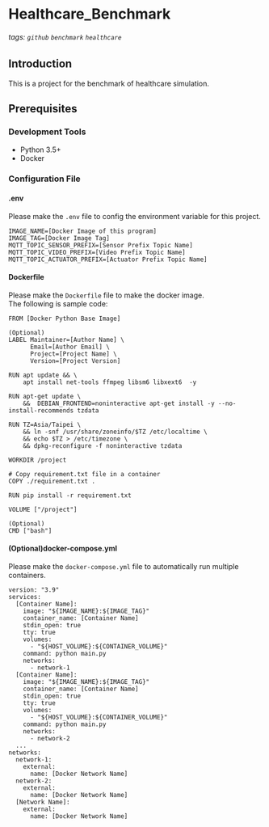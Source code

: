 # Healthcare_Benchmark
###### tags: `github` `benchmark` `healthcare`
## Introduction
This is a project for the benchmark of healthcare simulation.
## Prerequisites
### Development Tools
* Python 3.5+
* Docker

### Configuration File
#### .env
Please make the `.env` file to config the environment variable for this project.
```
IMAGE_NAME=[Docker Image of this program]
IMAGE_TAG=[Docker Image Tag]
MQTT_TOPIC_SENSOR_PREFIX=[Sensor Prefix Topic Name]
MQTT_TOPIC_VIDEO_PREFIX=[Video Prefix Topic Name]
MQTT_TOPIC_ACTUATOR_PREFIX=[Actuator Prefix Topic Name]
```
#### Dockerfile
Please make the `Dockerfile` file to make the docker image.<br>
The following is sample code:
```
FROM [Docker Python Base Image]

(Optional)
LABEL Maintainer=[Author Name] \
      Email=[Author Email] \
      Project=[Project Name] \
      Version=[Project Version]

RUN apt update && \
    apt install net-tools ffmpeg libsm6 libxext6  -y

RUN apt-get update \
    &&  DEBIAN_FRONTEND=noninteractive apt-get install -y --no-install-recommends tzdata

RUN TZ=Asia/Taipei \
    && ln -snf /usr/share/zoneinfo/$TZ /etc/localtime \
    && echo $TZ > /etc/timezone \
    && dpkg-reconfigure -f noninteractive tzdata

WORKDIR /project

# Copy requirement.txt file in a container
COPY ./requirement.txt .

RUN pip install -r requirement.txt

VOLUME ["/project"]

(Optional)
CMD ["bash"]
```
#### (Optional)docker-compose.yml
Please make the `docker-compose.yml` file to automatically run multiple containers.
```
version: "3.9"
services:
  [Container Name]:
    image: "${IMAGE_NAME}:${IMAGE_TAG}"
    container_name: [Container Name]
    stdin_open: true
    tty: true
    volumes:
      - "${HOST_VOLUME}:${CONTAINER_VOLUME}"
    command: python main.py
    networks:
      - network-1
  [Container Name]:
    image: "${IMAGE_NAME}:${IMAGE_TAG}"
    container_name: [Container Name]
    stdin_open: true
    tty: true
    volumes:
      - "${HOST_VOLUME}:${CONTAINER_VOLUME}"
    command: python main.py
    networks:
      - network-2
  ...
networks:
  network-1:
    external:
      name: [Docker Network Name]
  network-2:
    external:
      name: [Docker Network Name]
  [Network Name]:
    external:
      name: [Docker Network Name]

```